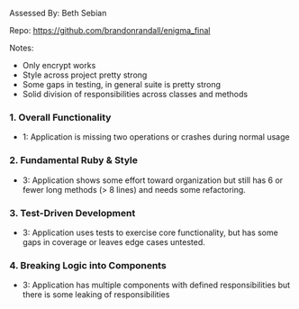 Assessed By: Beth Sebian

Repo: https://github.com/brandonrandall/enigma_final

Notes:
* Only encrypt works
* Style across project pretty strong
* Some gaps in testing, in general suite is pretty strong
* Solid division of responsibilities across classes and methods

### 1. Overall Functionality
* 1: Application is missing two operations or crashes during normal usage

### 2. Fundamental Ruby & Style
* 3:  Application shows some effort toward organization but still has 6 or fewer long methods (> 8 lines) and needs some refactoring.

### 3. Test-Driven Development
* 3: Application uses tests to exercise core functionality, but has some gaps in coverage or leaves edge cases untested.

### 4. Breaking Logic into Components
* 3: Application has multiple components with defined responsibilities but there is some leaking of responsibilities
